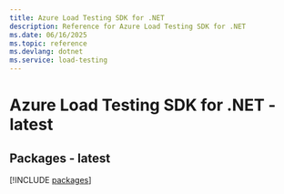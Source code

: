 ```yaml
---
title: Azure Load Testing SDK for .NET
description: Reference for Azure Load Testing SDK for .NET
ms.date: 06/16/2025
ms.topic: reference
ms.devlang: dotnet
ms.service: load-testing
---
```

# Azure Load Testing SDK for .NET - latest
## Packages - latest
[!INCLUDE [packages](load-testing-index.md)]